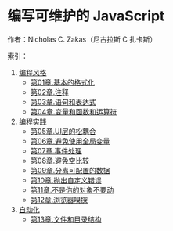 # 编写可维护的 JavaScript

作者：Nicholas C. Zakas（尼古拉斯 C 扎卡斯）

索引：

1. [编程风格](./编程风格.md)
    * [第01章.基本的格式化](./第01章.基本的格式化.md)
    * [第02章.注释](./第02章.注释.md)
    * [第03章.语句和表达式](./第03章.语句和表达式.md)
    * [第04章.变量和函数和运算符](./第04章.变量和函数和运算符.md)
2. [编程实践](./编程实践.md)
    * [第05章.UI层的松耦合](./第05章.UI层的松耦合.md)
    * [第06章.避免使用全局变量](./第06章.避免使用全局变量.md)
    * [第07章.事件处理](./第07章.事件处理.md)
    * [第08章.避免空比较](./第08章.避免空比较.md)
    * [第09章.分离可配置的数据](./第09章.分离可配置的数据.md)
    * [第10章.抛出自定义错误](./第10章.抛出自定义错误.md)
    * [第11章.不是你的对象不要动](./第11章.不是你的对象不要动.md)
    * [第12章.浏览器嗅探](./第12章.浏览器嗅探.md)
3. [自动化](./自动化.md)
    * [第13章.文件和目录结构](./第13章.文件和目录结构.md)